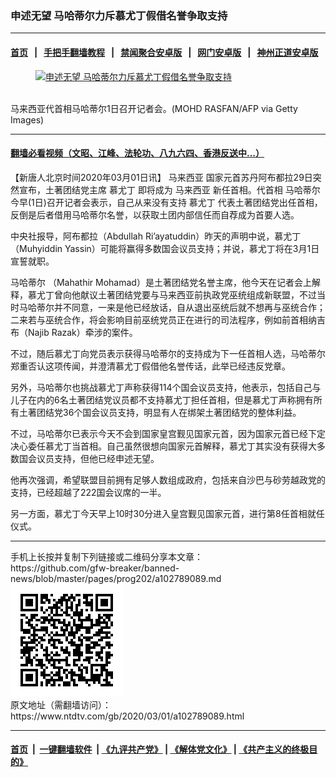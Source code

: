 ### 申述无望 马哈蒂尔力斥慕尤丁假借名誉争取支持
------------------------

#### [首页](https://github.com/gfw-breaker/banned-news/blob/master/README.md) &nbsp;&nbsp;|&nbsp;&nbsp; [手把手翻墙教程](https://github.com/gfw-breaker/guides/wiki) &nbsp;&nbsp;|&nbsp;&nbsp; [禁闻聚合安卓版](https://github.com/gfw-breaker/bn-android) &nbsp;&nbsp;|&nbsp;&nbsp; [网门安卓版](https://github.com/oGate2/oGate) &nbsp;&nbsp;|&nbsp;&nbsp; [神州正道安卓版](https://github.com/SzzdOgate/update) 



<div><div class="featured_image">
 <a href="https://i.ntdtv.com/assets/uploads/2020/03/GettyImages-1204231934.jpg" target="_blank">
  <figure>
   <img alt="申述无望 马哈蒂尔力斥慕尤丁假借名誉争取支持" src="https://i.ntdtv.com/assets/uploads/2020/03/GettyImages-1204231934-800x450.jpg"/>
  </figure><br/>
 </a>
 <span class="caption">
  马来西亚代首相马哈蒂尔1日召开记者会。(MOHD RASFAN/AFP via Getty Images)
 </span>
</div>
</div><hr/>

#### [翻墙必看视频（文昭、江峰、法轮功、八九六四、香港反送中...）](https://github.com/gfw-breaker/banned-news/blob/master/pages/link3.md)

<div><div class="post_content" itemprop="articleBody">
 <p>
  【新唐人北京时间2020年03月01日讯】
  <ok href="https://www.ntdtv.com/gb/马来西亚.htm">
   马来西亚
  </ok>
  国家元首苏丹阿布都拉29日突然宣布，土著团结党主席
  <ok href="https://www.ntdtv.com/gb/慕尤丁.htm">
   慕尤丁
  </ok>
  即将成为
  <ok href="https://www.ntdtv.com/gb/马来西亚.htm">
   马来西亚
  </ok>
  新任首相。代首相
  <ok href="https://www.ntdtv.com/gb/马哈蒂尔.htm">
   马哈蒂尔
  </ok>
  今早(1日)召开记者会表示，自己从来没有支持
  <ok href="https://www.ntdtv.com/gb/慕尤丁.htm">
   慕尤丁
  </ok>
  代表土著团结党出任首相，反倒是后者借用马哈蒂尔名誉，以获取土团内部信任而自荐成为首要人选。
 </p>
 <p>
  中央社报导，阿布都拉（Abdullah Ri’ayatuddin）昨天的声明中说，慕尤丁（Muhyiddin Yassin）可能将赢得多数国会议员支持；并说，慕尤丁将在3月1日宣誓就职。
 </p>
 <p>
  <ok href="https://www.ntdtv.com/gb/马哈蒂尔.htm">
   马哈蒂尔
  </ok>
  （Mahathir Mohamad）是土著团结党名誉主席，他今天在记者会上解释，慕尤丁曾向他献议土著团结党要与马来西亚前执政党巫统组成新联盟，不过当时马哈蒂尔并不同意，一来是他已经放话，自从退出巫统后就不想再与巫统合作；二来若与巫统合作，将会影响目前巫统党员正在进行的司法程序，例如前首相纳吉布（Najib Razak）牵涉的案件。
 </p>
 <p>
  不过，随后慕尤丁向党员表示获得马哈蒂尔的支持成为下一任首相人选，马哈蒂尔郑重否认这项传闻，并澄清慕尤丁假借他名誉传话，此举已经违反党章。
 </p>
 <p>
  另外，马哈蒂尔也挑战慕尤丁声称获得114个国会议员支持，他表示，包括自己与儿子在内的6名土著团结党议员都不支持慕尤丁担任首相，但是慕尤丁声称拥有所有土著团结党36个国会议员支持，明显有人在绑架土著团结党的整体利益。
 </p>
 <p>
  不过，马哈蒂尔已表示今天不会到国家皇宫觐见国家元首，因为国家元首已经下定决心委任慕尤丁当首相。自己虽然很想向国家元首解释，慕尤丁其实没有获得大多数国会议员支持，但他已经申述无望。
 </p>
 <p>
  他再次强调，希望联盟目前拥有足够人数组成政府，包括来自沙巴与砂劳越政党的支持，已经超越了222国会议席的一半。
 </p>
 <p>
  另一方面，慕尤丁今天早上10时30分进入皇宫觐见国家元首，进行第8任首相就任仪式。
 </p>
 <div class="single_ad">
 </div>
</div>
</div>
<hr/>
手机上长按并复制下列链接或二维码分享本文章：<br/>
https://github.com/gfw-breaker/banned-news/blob/master/pages/prog202/a102789089.md <br/>
<a href='https://github.com/gfw-breaker/banned-news/blob/master/pages/prog202/a102789089.md'><img src='https://github.com/gfw-breaker/banned-news/blob/master/pages/prog202/a102789089.md.png'/></a> <br/>
原文地址（需翻墙访问）：https://www.ntdtv.com/gb/2020/03/01/a102789089.html


------------------------
#### [首页](https://github.com/gfw-breaker/banned-news/blob/master/README.md) &nbsp;|&nbsp; [一键翻墙软件](https://github.com/gfw-breaker/nogfw/blob/master/README.md) &nbsp;| [《九评共产党》](https://github.com/gfw-breaker/9ping.md/blob/master/README.md#九评之一评共产党是什么) | [《解体党文化》](https://github.com/gfw-breaker/jtdwh.md/blob/master/README.md) | [《共产主义的终极目的》](https://github.com/gfw-breaker/gczydzjmd.md/blob/master/README.md)


<img src='http://gfw-breaker.win/banned-news/pages/prog202/a102789089.md' width='0px' height='0px'/>